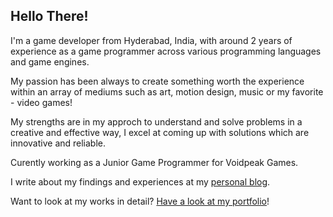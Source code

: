 ## Hello There!

I'm a game developer from Hyderabad, India, with around 2 years of experience as a game programmer across various programming languages and game engines.

My passion has been always to create something worth the experience within an array of mediums such as art, motion design, music or my favorite - video games!

My strengths are in my approch to understand and solve problems in a creative and effective way, I excel at coming up with solutions which are innovative and reliable.

Curently working as a Junior Game Programmer for Voidpeak Games.

I write about my findings and experiences at my [personal blog][1].

Want to look at my works in detail? [Have a look at my portfolio][2]!

<!---
Arvind11747/Arvind11747 is a ✨ special ✨ repository because its `README.md` (this file) appears on your GitHub profile.
You can click the Preview link to take a look at your changes.
--->
[1]: https://blog.arvindg.com
[2]: https://arvindkumar.itch.io
